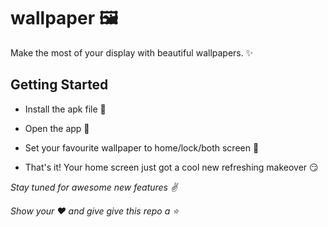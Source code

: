 # wallpaper 🖼

Make the most of your display with beautiful wallpapers. ✨

## Getting Started

- Install the apk file 📲

- Open the app 📱

- Set your favourite wallpaper to home/lock/both screen 📳

- That's it! Your home screen just got a cool new refreshing makeover 😏

*Stay tuned for awesome new features ✌*

*Show your ❤ and give give this repo a ⭐*
